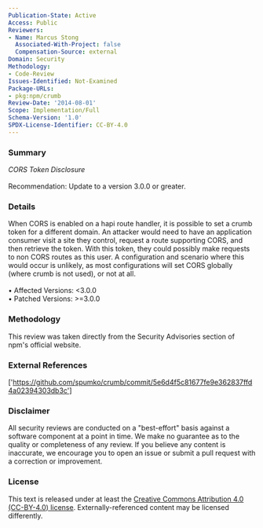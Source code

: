 ```yaml
---
Publication-State: Active
Access: Public
Reviewers:
- Name: Marcus Stong
  Associated-With-Project: false
  Compensation-Source: external
Domain: Security
Methodology:
- Code-Review
Issues-Identified: Not-Examined
Package-URLs:
- pkg:npm/crumb
Review-Date: '2014-08-01'
Scope: Implementation/Full
Schema-Version: '1.0'
SPDX-License-Identifier: CC-BY-4.0
---
```

### Summary
*CORS Token Disclosure*<br><br>Recommendation: Update to a version 3.0.0 or greater.
### Details
When CORS is enabled on a hapi route handler, it is possible to set a crumb token for a different domain. An attacker would need to have an application consumer visit a site they control, request a route supporting CORS, and then retrieve the token. With this token, they could possibly make requests to non CORS routes as this user.  A configuration and scenario where this would occur is unlikely, as most configurations will set CORS globally (where crumb is not used), or not at all.
<br><br>• Affected Versions: <3.0.0
<br>• Patched Versions: >=3.0.0
### Methodology
This review was taken directly from the Security Advisories section of npm's official website.
### External References
['https://github.com/spumko/crumb/commit/5e6d4f5c81677fe9e362837ffd4a02394303db3c']
### Disclaimer
All security reviews are conducted on a "best-effort" basis against a software component at a point in time. We make no guarantee as to the quality or completeness of any review. If you believe any content is inaccurate, we encourage you to open an issue or submit a pull request with a correction or improvement.
### License
This text is released under at least the [Creative Commons Attribution 4.0 (CC-BY-4.0) license](https://creativecommons.org/licenses/by/4.0/legalcode.txt). Externally-referenced content may be licensed differently.
